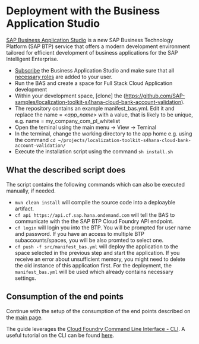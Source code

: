 # Deployment with the Business Application Studio

[SAP Business Application Studio](https://help.sap.com/docs/SAP%20Business%20Application%20Studio/9d1db9835307451daa8c930fbd9ab264/8f46c6e6f86641cc900871c903761fd4.html) is a new SAP Business Technology Platform (SAP BTP) service that offers a modern development environment tailored for efficient development of business applications for the SAP Intelligent Enterprise.

* [Subscribe](https://help.sap.com/docs/SAP%20Business%20Application%20Studio/9d1db9835307451daa8c930fbd9ab264/6331319fd9ea4f0ea5331e21df329539.html) the Business Application Studio and make sure that all [necessary roles](https://help.sap.com/docs/SAP%20Business%20Application%20Studio/9d1db9835307451daa8c930fbd9ab264/01e69c53003c4b0a8a64310a3f08867d.html) are added to your user. 
* Run the BAS and create a space for Full Stack Cloud Application development
* Within your development space, [clone] the (https://github.com/SAP-samples/localization-toolkit-s4hana-cloud-bank-account-validation). 
* The repository contains an example manifest_bas.yml. Edit it and replace the name = _<app_name>_ with a value, that is likely to be unique, e.g. name = my_company_com_pl_whitelist
* Open the teminal using the main menu -> View -> Teminal
* In the terminal, change the working directory to the app home e.g. using the command `cd ~/projects/localization-toolkit-s4hana-cloud-bank-account-validation/`
* Execute the installation script using the command `sh install.sh` 

## What the described script does
The script contains the following commands which can also be executed manually, if needed.
* `mvn clean install` will compile the source code into a deploayble artifact. 
* `cf api https://api.cf.sap.hana.ondemand.com` will tell the BAS to communicate with the the SAP BTP Cloud Foundry API endpoint.
* `cf login` will login you into the BTP. You will be prompted for user name and password. If you have an access to multiple BTP subaccounts/spaces, you will be also promted to select one. 
* `cf push -f src/manifest_bas.yml` will deploy the application to the space selected in the previous step and start the application. If you receive an error about unsufficient memory, you might need to delete the old instance of this application first. For the deployment, the `manifest_bas.yml` will be used which already contains necessary settings. 

## Consumption of the end points
Continue with the setup of the consumption of the end points described on the [main page](../README.md). 

The guide leverages the [Cloud Foundry Command Line Interface - CLI](https://tools.hana.ondemand.com/#cloud). A useful tutorial on the CLI can be found [here](https://github.com/SAP-samples/hana-developer-cli-tool-example). 
